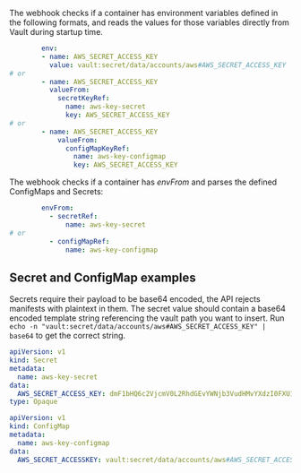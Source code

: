 ---
---

The webhook checks if a container has environment variables defined in the following formats, and reads the values for those variables directly from Vault during startup time.

```yaml
        env:
        - name: AWS_SECRET_ACCESS_KEY
          value: vault:secret/data/accounts/aws#AWS_SECRET_ACCESS_KEY
# or
        - name: AWS_SECRET_ACCESS_KEY
          valueFrom:
            secretKeyRef:
              name: aws-key-secret
              key: AWS_SECRET_ACCESS_KEY
# or
        - name: AWS_SECRET_ACCESS_KEY
            valueFrom:
              configMapKeyRef:
                name: aws-key-configmap
                key: AWS_SECRET_ACCESS_KEY
```

The webhook checks if a container has *envFrom* and parses the defined ConfigMaps and Secrets:

```yaml
        envFrom:
          - secretRef:
              name: aws-key-secret
# or
          - configMapRef:
              name: aws-key-configmap
```

## Secret and ConfigMap examples

Secrets require their payload to be base64 encoded, the API rejects manifests with plaintext in them.
The secret value should contain a base64 encoded template string referencing the vault path you want to insert.
Run `echo -n "vault:secret/data/accounts/aws#AWS_SECRET_ACCESS_KEY" | base64` to get the correct string.

```yaml
apiVersion: v1
kind: Secret
metadata:
  name: aws-key-secret
data:
  AWS_SECRET_ACCESS_KEY: dmF1bHQ6c2VjcmV0L2RhdGEvYWNjb3VudHMvYXdzI0FXU19TRUNSRVRfQUNDRVNTX0tFWQ==
type: Opaque
```

```yaml
apiVersion: v1
kind: ConfigMap
metadata:
  name: aws-key-configmap
data:
  AWS_SECRET_ACCESSKEY: vault:secret/data/accounts/aws#AWS_SECRET_ACCESS_KEY
```
